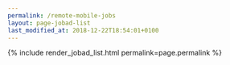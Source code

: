 ```yaml
---
permalink: /remote-mobile-jobs
layout: page-jobad-list
last_modified_at: 2018-12-22T18:54:01+0100
---
```

{% include render_jobad_list.html permalink=page.permalink %}

